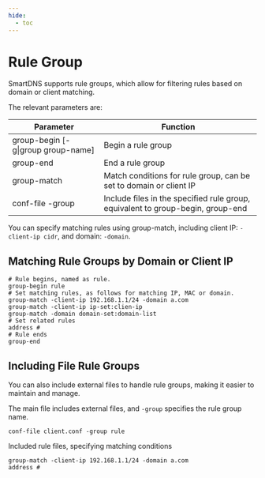 ```yaml
---
hide:
  - toc
---
```


# Rule Group

SmartDNS supports rule groups, which allow for filtering rules based on domain or client matching.

The relevant parameters are:

| Parameter | Function |
|--|--|
| group-begin [-g\|group group-name] | Begin a rule group |
| group-end  | End a rule group |
| group-match  | Match conditions for rule group, can be set to domain or client IP |
| conf-file -group  | Include files in the specified rule group, equivalent to group-begin, group-end  


You can specify matching rules using group-match, including client IP: `-client-ip cidr`, and domain: `-domain`.

## Matching Rule Groups by Domain or Client IP

  ```
  # Rule begins, named as rule.
  group-begin rule
  # Set matching rules, as follows for matching IP, MAC or domain.
  group-match -client-ip 192.168.1.1/24 -domain a.com
  group-match -client-ip ip-set:clien-ip 
  group-match -domain domain-set:domain-list
  # Set related rules
  address #
  # Rule ends
  group-end
  ```

## Including File Rule Groups

You can also include external files to handle rule groups, making it easier to maintain and manage.

The main file includes external files, and `-group` specifies the rule group name.

  ```
  conf-file client.conf -group rule
  ```

Included rule files, specifying matching conditions

  ```
  group-match -client-ip 192.168.1.1/24 -domain a.com
  address #
  ```